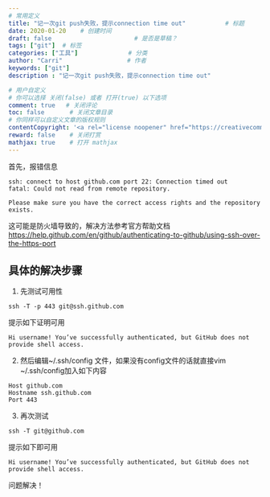 ```yaml
---
# 常用定义
title: "记一次git push失败，提示connection time out"           # 标题
date: 2020-01-20    # 创建时间
draft: false                       # 是否是草稿？
tags: ["git"]  # 标签
categories: ["工具"]              # 分类
author: "Carri"                  # 作者
keywords: ["git"]
description : "记一次git push失败，提示connection time out"  

# 用户自定义
# 你可以选择 关闭(false) 或者 打开(true) 以下选项
comment: true   # 关闭评论
toc: false       # 关闭文章目录
# 你同样可以自定义文章的版权规则
contentCopyright: '<a rel="license noopener" href="https://creativecommons.org/licenses/by-nc-nd/4.0/" target="_blank">CC BY-NC-ND 4.0</a>'
reward: false	 # 关闭打赏
mathjax: true    # 打开 mathjax
---
```


首先，报错信息
```
ssh: connect to host github.com port 22: Connection timed out
fatal: Could not read from remote repository.

Please make sure you have the correct access rights and the repository exists.
```

这可能是防火墙导致的，解决方法参考官方帮助文档
https://help.github.com/en/github/authenticating-to-github/using-ssh-over-the-https-port

## 具体的解决步骤
1. 先测试可用性
```
ssh -T -p 443 git@ssh.github.com
```
提示如下证明可用
```
Hi username! You’ve successfully authenticated, but GitHub does not
provide shell access.
```

2. 然后编辑~/.ssh/config 文件，如果没有config文件的话就直接vim ~/.ssh/config加入如下内容
```
Host github.com
Hostname ssh.github.com
Port 443
```

3. 再次测试
```
ssh -T git@github.com
```
提示如下即可用
```
Hi username! You’ve successfully authenticated, but GitHub does not provide shell access.
```

问题解决！